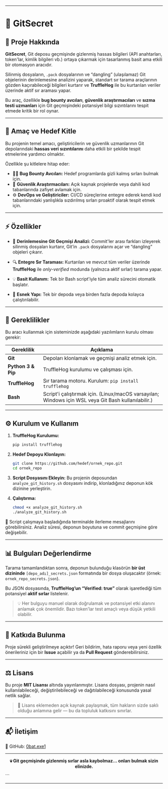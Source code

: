 
---

# 🔐 GitSecret

## 📘 Proje Hakkında

**GitSecret**, Git deposu geçmişinde gizlenmiş hassas bilgileri (API anahtarları, token'lar, kimlik bilgileri vb.) ortaya çıkarmak için tasarlanmış basit ama etkili bir otomasyon aracıdır.

Silinmiş dosyaların, `.pack` dosyalarının ve “dangling” (ulaşılamaz) Git objelerinin derinlemesine analizini yaparak, standart sır tarama araçlarının gözden kaçırabileceği bilgileri kurtarır ve **TruffleHog** ile bu kurtarılan veriler üzerinde aktif sır araması yapar.

Bu araç, özellikle **bug bounty avcıları**, **güvenlik araştırmacıları** ve **sızma testi uzmanları** için Git geçmişindeki potansiyel bilgi sızıntılarını tespit etmede kritik bir rol oynar.

---

## 🎯 Amaç ve Hedef Kitle

Bu projenin temel amacı, geliştiricilerin ve güvenlik uzmanlarının Git depolarındaki **hassas veri sızıntılarını** daha etkili bir şekilde tespit etmelerine yardımcı olmaktır.

Özellikle şu kitlelere hitap eder:

* 🕵️‍♂️ **Bug Bounty Avcıları:** Hedef programlarda gizli kalmış sırları bulmak için.
* 🔬 **Güvenlik Araştırmacıları:** Açık kaynak projelerde veya dahili kod tabanlarında zafiyet avlamak için.
* ⚙️ **DevOps ve Geliştiriciler:** CI/CD süreçlerine entegre ederek kendi kod tabanlarındaki yanlışlıkla sızdırılmış sırları proaktif olarak tespit etmek için.

---

## ⚡ Özellikler

* 🧩 **Derinlemesine Git Geçmişi Analizi:**
  Commit'ler arası farkları izleyerek silinmiş dosyaları kurtarır, Git’in `.pack` dosyalarını açar ve “dangling” objeleri çıkarır.

* 🔍 **Entegre Sır Taraması:**
  Kurtarılan ve mevcut tüm veriler üzerinde **TruffleHog** ile *only-verified* modunda (yalnızca aktif sırlar) tarama yapar.

* 💡 **Basit Kullanım:**
  Tek bir Bash script'iyle tüm analiz sürecini otomatik başlatır.

* 🧠 **Esnek Yapı:**
  Tek bir depoda veya birden fazla depoda kolayca çalıştırılabilir.

---

## 🧰 Gereklilikler

Bu aracı kullanmak için sisteminizde aşağıdaki yazılımların kurulu olması gerekir:

| Gereklilik         | Açıklama                                                                                            |
| ------------------ | --------------------------------------------------------------------------------------------------- |
| **Git**            | Depoları klonlamak ve geçmişi analiz etmek için.                                                    |
| **Python 3 & Pip** | TruffleHog kurulumu ve çalışması için.                                                              |
| **TruffleHog**     | Sır tarama motoru. Kurulum: `pip install trufflehog`                                                |
| **Bash**           | Script'i çalıştırmak için. (Linux/macOS varsayılan; Windows için WSL veya Git Bash kullanılabilir.) |

---

## ⚙️ Kurulum ve Kullanım

1. **TruffleHog Kurulumu:**

   ```bash
   pip install trufflehog
   ```

2. **Hedef Depoyu Klonlayın:**

   ```bash
   git clone https://github.com/hedef/ornek_repo.git
   cd ornek_repo
   ```

3. **Script Dosyasını Ekleyin:**
   Bu projenin deposundan `analyze_git_history.sh` dosyasını indirip, klonladığınız deponun kök dizinine yerleştirin.

4. **Çalıştırma:**

   ```bash
   chmod +x analyze_git_history.sh
   ./analyze_git_history.sh
   ```

🧾 Script çalışmaya başladığında terminalde ilerleme mesajlarını görebilirsiniz.
Analiz süresi, deponun boyutuna ve commit geçmişine göre değişebilir.

---

## 📊 Bulguları Değerlendirme

Tarama tamamlandıktan sonra, deponun bulunduğu klasörün **bir üst dizininde**
`[depo_adı]_secrets.json` formatında bir dosya oluşacaktır (örnek: `ornek_repo_secrets.json`).

Bu JSON dosyasında, **TruffleHog’un “Verified: true”** olarak işaretlediği tüm potansiyel **aktif sırlar** listelenir.

> 💡 Her bulguyu manuel olarak doğrulamak ve potansiyel etki alanını anlamak çok önemlidir.
> Bazı token’lar test amaçlı veya düşük yetkili olabilir.

---

## 🤝 Katkıda Bulunma

Proje sürekli geliştirilmeye açıktır!
Geri bildirim, hata raporu veya yeni özellik önerileriniz için bir **Issue** açabilir ya da **Pull Request** gönderebilirsiniz.

---

## ⚖️ Lisans

Bu proje **MIT Lisansı** altında yayınlanmıştır.
Lisans dosyası, projenin nasıl kullanılabileceği, değiştirilebileceği ve dağıtılabileceği konusunda yasal netlik sağlar.

> 🧠 Lisans eklemeden açık kaynak paylaşmak, tüm hakların sizde saklı olduğu anlamına gelir — bu da topluluk katkısını sınırlar.

---

## 📬 İletişim

📂 GitHub: [0bat.exe1](https://github.com/0bat.exe1)

---

<p align="center"> <b>💀 Git geçmişinde gizlenmiş sırlar asla kaybolmaz... onları bulmak sizin elinizde.</b> </p> ```

---
